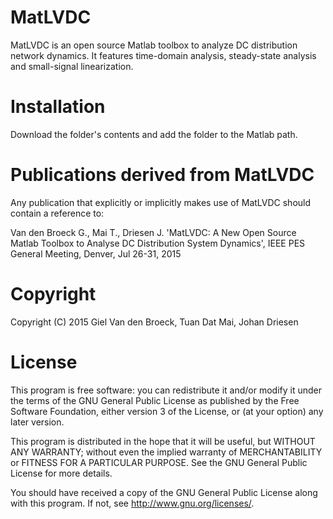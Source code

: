 # MatLVDC
MatLVDC is an open source Matlab toolbox to analyze DC distribution network dynamics. It features time-domain analysis, steady-state analysis and small-signal linearization.

# Installation

Download the folder's contents and add the folder to the Matlab path.

# Publications derived from MatLVDC
Any publication that explicitly or implicitly makes use of MatLVDC should contain a reference to:

Van den Broeck G., Mai T., Driesen J. 'MatLVDC: A New Open Source Matlab Toolbox to Analyse DC Distribution System Dynamics', IEEE PES General Meeting, Denver, Jul 26-31, 2015

# Copyright
Copyright (C) 2015  Giel Van den Broeck, Tuan Dat Mai, Johan Driesen

# License
This program is free software: you can redistribute it and/or modify
it under the terms of the GNU General Public License as published by
the Free Software Foundation, either version 3 of the License, or
(at your option) any later version.

This program is distributed in the hope that it will be useful,
but WITHOUT ANY WARRANTY; without even the implied warranty of
MERCHANTABILITY or FITNESS FOR A PARTICULAR PURPOSE.  See the
GNU General Public License for more details.

You should have received a copy of the GNU General Public License
along with this program.  If not, see <http://www.gnu.org/licenses/>.
